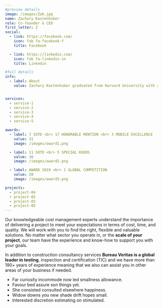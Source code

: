 ```yaml
---
#preview details
image: /images/Zak.jpg
name: Zachary Kastenhuber
role: Co-founder & CEO
first_letter: Z
social:
  - link: https://facebook.com/
    icon: fab fa-facebook-f
    title: Facebook

  - link: https://linkedin.com/
    icon: fab fa-linkedin-in
    title: Linkedin

#full details
info:
  - label: About
    value: Zachary Kastenhuber graduated from Harvard University with a Bachelor of Arts in Economics and Sociology. While attending Harvard University, he took several classes at the London School of Economics, Massachusetts Institute of Technology, Harvard Kennedy School, and Harvard Business School. Previously, Mr. Kastenhuber worked for Bank of America Merrill Lynch as a financial analyst with a focus on Investment Banking, Private Wealth Management, and other Private Banking Services. He is the co-founder and CEO of Armada Funds, He currently holds his Series 65, consults for several startups and late-stage businesses, advises on professional sports team transactions and assists with a diverse range of fundraising efforts in Finance, Real Estate, Energy, Industrials, and Technology.


services: 
  - service-1
  - service-2
  - service-3
  - service-4
  - service-5

awards:
  - label: 7 SOTD <br> 17 HONORABLE MENTION <br> 3 MOBILE EXCELLENCE
    value: 31
    image: /images/award1.png

  - label: 11 SOTD <br> 5 SPECIAL KUDOS
    value: 16
    image: /images/award2.png

  - label: AWARD 2019 <br> 1 GLOBAL COMPETITION
    value: 20
    image: /images/award3.png

projects: 
  - project-04
  - project-02
  - project-03
  - project-05
---
```


Our knowledgeable cost management experts understand the importance of delivering a project to meet your expectations in terms of cost, time, and quality. We will work with you to find the right, flexible and valuable solutions. No matter what sector you operate in, or the **scale of your project**, our team have the experience and know-how to support you with your goals.

In addition to construction consultancy services **Bureau Veritas is a global leader in testing**, inspection and certification (TIC) and we have more than 190+ years of experience meaning that we also can assist you in other areas of your business if needed.

- Far curiosity incommode now led smallness allowance.
- Favour bed assure son things yet.
- She consisted consulted elsewhere happiness.
- Widow downs you new shade drift hopes small.
- Interested discretion estimating on stimulated.